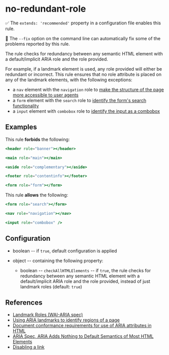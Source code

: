 # no-redundant-role

✅ The `extends: 'recommended'` property in a configuration file enables this rule.

🔧 The `--fix` option on the command line can automatically fix some of the problems reported by this rule.

The rule checks for redundancy between any semantic HTML element with a default/implicit ARIA role and the role provided.

For example, if a landmark element is used, any role provided will either be redundant or incorrect. This rule ensures that no role attribute is placed on any of the landmark elements, with the following exceptions:

- a `nav` element with the `navigation` role to [make the structure of the page more accessible to user agents](https://www.w3.org/WAI/GL/wiki/Using_HTML5_nav_element#Example:The_.3Cnav.3E_element)
- a `form` element with the `search` role to [identify the form's search functionality](https://developer.mozilla.org/en-US/docs/Web/Accessibility/ARIA/Roles/search_role#examples)
- a `input` element with `combobox` role to [identify the input as a combobox](https://www.w3.org/WAI/ARIA/apg/patterns/combobox/examples/combobox-autocomplete-both/)

## Examples

This rule **forbids** the following:

```hbs
<header role="banner"></header>
```

```hbs
<main role="main"></main>
```

```hbs
<aside role="complementary"></aside>
```

```hbs
<footer role="contentinfo"></footer>
```

```hbs
<form role="form"></form>
```

This rule **allows** the following:

```hbs
<form role="search"></form>
```

```hbs
<nav role="navigation"></nav>
```

```hbs
<input role="combobox" />
```

## Configuration

- boolean -- if `true`, default configuration is applied

- object -- containing the following property:
  - boolean -- `checkAllHTMLElements` -- if `true`, the rule checks for redundancy between any semantic HTML element with a default/implicit ARIA role and the role provided, instead of just landmark roles (default: `true`)

## References

- [Landmark Roles (WAI-ARIA spec)](https://www.w3.org/WAI/PF/aria/roles#landmark_roles)
- [Using ARIA landmarks to identify regions of a page](https://www.w3.org/WAI/WCAG21/Techniques/aria/ARIA11)
- [Document conformance requirements for use of ARIA attributes in HTML](https://www.w3.org/TR/html-aria/#docconformance)
- [ARIA Spec, ARIA Adds Nothing to Default Semantics of Most HTML Elements](https://www.w3.org/TR/using-aria/#aria-does-nothing)
- [Disabling a link](https://www.scottohara.me/blog/2021/05/28/disabled-links.html)
